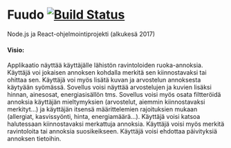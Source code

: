 # Fuudo [![Build Status](https://travis-ci.org/Heliozoa/Fuudo.svg?branch=master)](https://travis-ci.org/Heliozoa/Fuudo)
Node.js ja React-ohjelmointiprojekti (alkukesä 2017)

#### Visio:
Applikaatio näyttää käyttäjälle lähistön ravintoloiden ruoka-annoksia. Käyttäjä voi jokaisen annoksen kohdalla merkitä sen kiinnostavaksi tai ohittaa sen. Käyttäjä voi myös lisätä kuvan ja arvostelun annoksesta käytyään syömässä. Sovellus voisi näyttää arvostelujen ja kuvien lisäksi hinnan, ainesosat, energiasisällön tms. Sovellus voisi myös osata filtteröidä annoksia käyttäjän mieltymyksien (arvostelut, aiemmin kiinnostavaksi merkityt...) ja käyttäjän itsensä määrittelemien rajoituksien mukaan (allergiat, kasvissyönti, hinta, energiamäärä...). Käyttäjä voisi katsoa halutessaan kiinnostavaksi merkattuja annoksia. Käyttäjä voisi myös merkitä ravintoloita tai annoksia suosikeikseen. Käyttäjä voisi ehdottaa päivityksiä annoksen tietoihin.